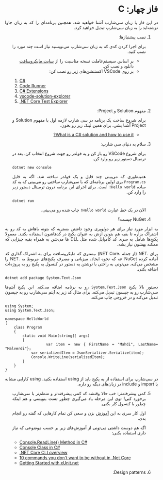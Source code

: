 <div dir="rtl" align='justify'>

# فاز چهار: C

در این فاز با زبان سی‌شارپ آشنا خواهید شد. همچنین برنامه‌ای را که به زبان جاوا نوشته‌اید را به زبان سی‌شارپ تبدیل خواهید کرد.

1. نصب پیشنیازها:

   برای اجرا کردن کدی که به زبان سی‌شارپ می‌نویسید نیاز است چند مورد را نصب کنید.

   - بر اساس سیستم‌عاملت نسخه مناسبت را از [سایت مایکروسافت ](https://dotnet.microsoft.com/download/dotnet-core/3.1) دانلود و نصب کن.
   - بر روی VSCode اکستنشن‌های زیر رو نصب کن:
   
    <div dir="ltr" align='justify'>

     1. [C#](https://marketplace.visualstudio.com/items?itemName=ms-dotnettools.csharp)
     2. [Code Runner](https://marketplace.visualstudio.com/items?itemName=formulahendry.code-runner)
     3. [C# Extensions](https://marketplace.visualstudio.com/items?itemName=jchannon.csharpextensions)
     4. [vscode-solution-explorer](https://marketplace.visualstudio.com/items?itemName=fernandoescolar.vscode-solution-explorer)
     5. [.NET Core Test Explorer](https://marketplace.visualstudio.com/items?itemName=formulahendry.dotnet-test-explorer)

    </div>

2. مفهوم Solution و Project:

    برای شروع ساخت یک برنامه در سی شارپ لازمه اول با مفهوم Solution و Project آشنا بشی. برای همین لینک‌ زیر رو بخون.
    - [What is a C# solution and how to use it?](https://stackoverflow.com/a/40400159/7498797)

3. سلام به دنیای سی شارپ:

    برای شروع VSCode رو باز کن و یه فولدر رو جهت شروع انتخاب کن. بعد در ترمینال دستور زیر رو وارد کن.

    <div dir="ltr" align='justify'>

    `dotnet new console`

    </div>

    همینطوری که می‌بینی چند فایل و یک فولدر ساخته شد. اگه به فایل `Program.cs` بری اولین برنامه‌ای که با سی‌شارپ ساختی رو می‌بینی که یه کد ساده `Hello world!` است.
    برای اجرای این برنامه درون ترمینال دستور زیر را وارد کن.

    <div dir="ltr" align='justify'>

    `dotnet run`

    </div>

    الان در یک خط عبارت `Hello world!` چاپ شده رو می‌بینی.

4. NuGet چیست؟

یه ابزار مورد نیاز برای هر دولوپری وجود داشتن بستریه که بتونه باهاش یه کد رو به اشتراک بزاره تا بقیه هم بتونن ازش به عنوان پکیج در کدهاشون استفاده بکنند.
معمولا پکیج‌ها شامل یه سری کد کامپایل شده مثل DLL ها می‌شن به همراه بقیه چیزایی که ممکنه بهشون نیاز بشه.


برای .NET (از جمله .NET Core) ،بستری که مایکروسافت برای به اشتراک گذاری کد آماده کرده NuGet عه که نحوه ایجاد، میزبانی و مصرف پکیج‌های مربوط به .NET را مشخص می‌کنه.
می‌تونی به راحتی با نوشتن یه دستور در کنسول یه پکیج رو به پروژه‌ات اضافه بکنی.

<div dir="ltr" align='justify'>

`dotnet add package System.Text.Json`

</div>

دستور بالا پکیج `System.Text.Json` رو به برنامه اضافه می‌کنه. این پکیج آیتم‌ها سی‌شارپ رو به جیسون تبدیل می‌کنه. برای مثال کد زیر یه آیتم سی‌شارپ رو به جیسون تبدیل می‌کنه و در خروجی چاپ می‌کنه.

<div dir="ltr" align='justify'>

```
using System;
using System.Text.Json;

namespace HelloWorld
{
    class Program
    {
        static void Main(string[] args)
        {
            var item = new { FirstName = "Mahdi", LastName= "Malverdi"};
            var serializedItem = JsonSerializer.Serialize(item);
            Console.WriteLine(serializedItem);
        }
    }
}
```

</div>

در سی‌شارپ برای استفاده از یه پکیج باید از using استفاده بکنید. using کارایی مشابه با import و include در زبان‌های دیگه رو داره.


5. کمی پیشرفته‌تر:
    خب حالا وقتشه که کمی پیشرفته‌تر و منظم‌تر با سی‌شارپ برخورد کنی! توی این مرحله یاد می‌گیری چطور تست بنویسی و هم اینکه چطور با کنسول کار بکنی.

    اول کار سری به این [آموزش](https://softchris.github.io/pages/dotnet-core.html#resources) بزن و سعی کن تمام کارهایی که گفته رو انجام بدی.

    اگه هم دوست داشتی می‌تونی از آموزش‌های زیر بر حسب موضوعی که نیاز داری استفاده بکنی:
    
    <div dir="ltr" align='justify'>

    - [Console.ReadLine() Method in C#](https://www.geeksforgeeks.org/console-readline-method-in-c-sharp/#:~:text=Console.-,ReadLine()%20Method%20in%20C%23,user%20presses%20the%20Enter%20key.)
    - [Console Class in C#](https://www.geeksforgeeks.org/console-class-in-c-sharp/#:~:text=Weekday%20in%20C%23-,Console%20Class%20in%20C%23,output%20from%20the%20computer%20end.)
    - [.NET Core CLI overview](https://docs.microsoft.com/en-us/dotnet/core/tools/)
    - [10 commands you don't want to be without in .Net Core](https://softchris.github.io/pages/dotnet-10-commands.html#_4-dotnet-run)
    - [Getting Started with xUnit.net](https://xunit.net/docs/getting-started/netcore/cmdline)

    </div>

6. Design patterns:


</div>
